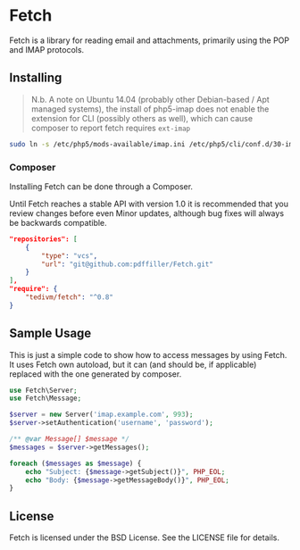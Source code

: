 # Fetch

Fetch is a library for reading email and attachments, primarily using the POP
and IMAP protocols.

## Installing

 > N.b. A note on Ubuntu 14.04 (probably other Debian-based / Apt managed
 > systems), the install of php5-imap does not enable the extension for CLI
 > (possibly others as well), which can cause composer to report fetch
 > requires `ext-imap`

 ```sh
sudo ln -s /etc/php5/mods-available/imap.ini /etc/php5/cli/conf.d/30-imap.ini
 ```

### Composer

Installing Fetch can be done through a Composer.

Until Fetch reaches a stable API with version 1.0 it is recommended that you
review changes before even Minor updates, although bug fixes will always be
backwards compatible.

```json
"repositories": [
    {
        "type": "vcs",
        "url": "git@github.com:pdffiller/Fetch.git"
    }
],
"require": {
    "tedivm/fetch": "^0.8"
}
```

## Sample Usage

This is just a simple code to show how to access messages by using Fetch. It
uses Fetch own autoload, but it can (and should be, if applicable) replaced
with the one generated by composer.

```php
use Fetch\Server;
use Fetch\Message;

$server = new Server('imap.example.com', 993);
$server->setAuthentication('username', 'password');

/** @var Message[] $message */
$messages = $server->getMessages();

foreach ($messages as $message) {
    echo "Subject: {$message->getSubject()}", PHP_EOL;
    echo "Body: {$message->getMessageBody()}", PHP_EOL;
}
```

## License

Fetch is licensed under the BSD License. See the LICENSE file for details.

[:releases:]: https://github.com/tedious/Fetch/releases

